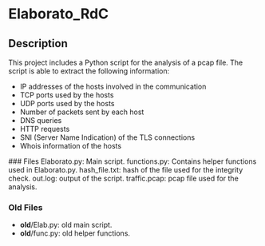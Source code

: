 # Elaborato_RdC

## Description
This project includes a Python script for the analysis of a pcap file. The script is able to extract the following information:
* IP addresses of the hosts involved in the communication
* TCP ports used by the hosts
* UDP ports used by the hosts
* Number of packets sent by each host
* DNS queries
* HTTP requests
* SNI (Server Name Indication) of the TLS connections
* Whois information of the hosts

### Files
Elaborato.py: Main script.
functions.py: Contains helper functions used in Elaborato.py.
hash_file.txt: hash of the file used for the integrity check.
out.log: output of the script.
traffic.pcap: pcap file used for the analysis.

### Old Files
* __old__/Elab.py: old main script.
* __old__/func.py: old helper functions.
